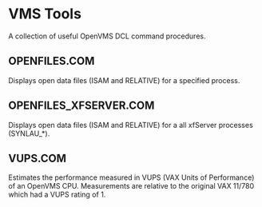 # VMS Tools

A collection of useful OpenVMS DCL command procedures.

## OPENFILES.COM
Displays open data files (ISAM and RELATIVE) for a specified process.

## OPENFILES_XFSERVER.COM
Displays open data files (ISAM and RELATIVE) for a all xfServer processes (SYNLAU_*).

## VUPS.COM
Estimates the performance measured in VUPS (VAX Units of Performance) of an OpenVMS CPU. Measurements are relative to the original VAX 11/780 which had a VUPS rating of 1.
